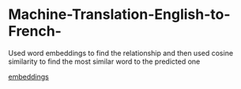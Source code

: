 # Machine-Translation-English-to-French-
Used word embeddings to find the relationship and then used cosine similarity to find the most similar word to the predicted one

[embeddings](https://drive.google.com/drive/folders/1xI3ghqEWO4EP3b7uip_TPvg-8T9s2rVW?usp=sharing)
